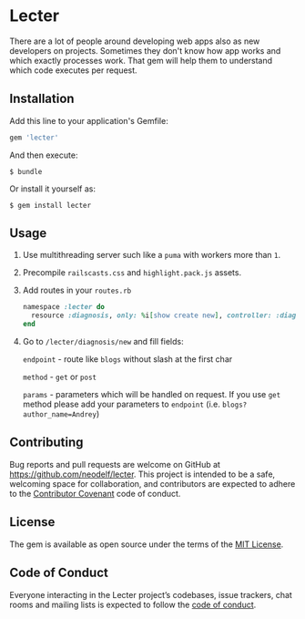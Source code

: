# Lecter

There are a lot of people around developing web apps also as new developers on projects. Sometimes they don't know how app works and which exactly processes work.
That gem will help them to understand which code executes per request.
 

## Installation

Add this line to your application's Gemfile:

```ruby
gem 'lecter'
```

And then execute:

    $ bundle

Or install it yourself as:

    $ gem install lecter

## Usage


1. Use multithreading server such like a `puma` with workers more than `1`.
2. Precompile `railscasts.css` and `highlight.pack.js` assets.
3. Add routes in your `routes.rb`

    ```ruby
    namespace :lecter do
      resource :diagnosis, only: %i[show create new], controller: :diagnosis
    end
    ```

4. Go to `/lecter/diagnosis/new` and fill fields:

    `endpoint` - route like `blogs` without slash at the first char
 
    `method` - `get` or `post`
 
    `params` - parameters which will be handled on request. If you use `get` method please add your parameters to `endpoint` (i.e. `blogs?author_name=Andrey`)

## Contributing

Bug reports and pull requests are welcome on GitHub at https://github.com/neodelf/lecter. This project is intended to be a safe, welcoming space for collaboration, and contributors are expected to adhere to the [Contributor Covenant](http://contributor-covenant.org) code of conduct.

## License

The gem is available as open source under the terms of the [MIT License](https://opensource.org/licenses/MIT).

## Code of Conduct

Everyone interacting in the Lecter project’s codebases, issue trackers, chat rooms and mailing lists is expected to follow the [code of conduct](https://github.com/[USERNAME]/lecter/blob/master/CODE_OF_CONDUCT.md).
